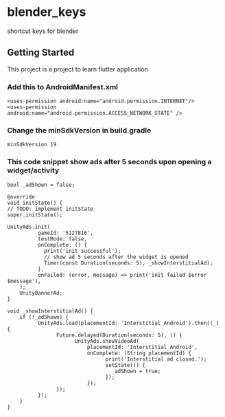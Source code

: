 # blender_keys

shortcut keys for blender

## Getting Started

This project is a project to learn flutter application

### Add this to AndroidManifest.xml

    <uses-permission android:name="android.permission.INTERNET"/>
    <uses-permission android:name="android.permission.ACCESS_NETWORK_STATE" />

### Change the minSdkVersion in build.gradle

    minSdkVersion 19

### This code snippet show ads after 5 seconds upon opening a widget/activity


    bool _adShown = false;

    @override
    void initState() {
    // TODO: implement initState
    super.initState();

    UnityAds.init(
              gameId: '5127816',
              testMode: false,
              onComplete: () {
                print('init successful');
                // show ad 5 seconds after the widget is opened
                Timer(const Duration(seconds: 5), _showInterstitialAd);
              },
              onFailed: (error, message) => print('init failed $error $message'),
        );
        UnityBannerAd;
    }

    void _showInterstitialAd() {
        if (!_adShown) {
              UnityAds.load(placementId: 'Interstitial_Android').then((_) {
                    Future.delayed(Duration(seconds: 5), () {
                          UnityAds.showVideoAd(
                              placementId: 'Interstitial_Android',
                              onComplete: (String placementId) {
                                    print('Interstitial ad closed.');
                                    setState(() {
                                      _adShown = true;
                                    });
                              });
                    });
              });
        }
    }
